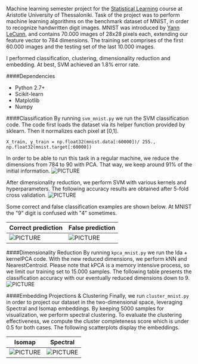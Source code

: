 
Machine learning semester project for the [Statistical Learning](https://qa.auth.gr/el/class/1/600011290/M1) course at Aristotle University of Thessaloniki.
Task of the project was to perform machine learning algorithms on the benchmark dataset of MNIST, in order to recognize handwritten digit images. 
MNIST was introduced by [Yann LeCunn](http://yann.lecun.com/exdb/mnist/), and contains 70.000 images of 28x28 pixels each, extending our feature vector 
to 784 dimensions. The training set comprises of the first 60.000 images and the testing set of the last 10.000 images. 

I performed classification, clustering, dimensionality reduction and embedding. At best, SVM achieved an 1.8% error rate.

####Dependencies 
* Python 2.7+
* Scikit-learn
* Matplotlib
* Numpy


 
####Classification
By running  ```svm_mnist.py``` we run the SVM classification code.
The code first loads the dataset via its helper function provided by sklearn. 
Then it normalizes each pixel at [0,1].

```
X_train, y_train = np.float32(mnist.data[:60000])/ 255., np.float32(mnist.target[:60000])
```
In order to be able to run this task in a regular machine, we reduce the dimensions from 784 to 90 with PCA. That way, we keep around
91% of the initial information.
![PICTURE](https://github.com/sdimi/handwritten-digits-recognition/blob/master/figures/variance%20explained.png)

After dimensionality reduction, we perform SVM with various kernels and hyperparameters. The following accuracy results are obtained after
5-fold cross validation. 
![PICTURE](https://github.com/sdimi/handwritten-digits-recognition/blob/master/figures/svm%20results.PNG)

Some correct and false classification examples are shown below. At MNIST the "9" digit is confused with "4" sometimes.

| Correct prediction  | False prediction |
| ------------- | ------------- |
| ![PICTURE](https://github.com/sdimi/handwritten-digits-recognition/blob/master/figures/correct%20prediction%20mnist.png)  | ![PICTURE](https://github.com/sdimi/handwritten-digits-recognition/blob/master/figures/false%20prediction%20mnist.png)  |

####Dimensionality Reduction
By running  ```kpca_mnist.py``` we run the lda + kernelPCA code. With the new reduced dimensions, we perform kNN and NearestCentroid.
Please note that kPCA is a memory intensive process, so we limit our training set to 15.000 samples. The following table presents the 
classification accuracy with our eventually reduced dimensions down to 9.
![PICTURE](https://github.com/sdimi/handwritten-digits-recognition/blob/master/figures/mnist%20dim%20reduction.PNG)

####Embedding Projections & Clustering
Finally, we run  ```cluster_mnist.py``` in order to project our dataset in the two-dimensional space, leveraging Spectral and
Isomap embeddings. By keeping 5000 samples for visualization, we perform spectral clustering. To evaluate the 
clustering effectiveness, we compute the cluster completeness score which is under 0.5 for both cases.
The following scatterplots display the embeddings.

| Isomap  | Spectral |
| ------------- | ------------- |
| ![PICTURE](https://github.com/sdimi/handwritten-digits-recognition/blob/master/figures/MNIST%20Isomap.png)  | ![PICTURE](https://github.com/sdimi/handwritten-digits-recognition/blob/master/figures/MNIST%20Spectral.png) |
